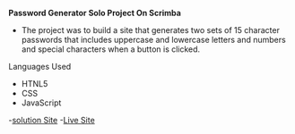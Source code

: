 **Password Generator Solo Project On Scrimba**

- The project was to build a site that generates two sets of 15 character passwords that includes uppercase and lowercase letters and numbers and special characters when a button is clicked.

Languages Used
- HTNL5
- CSS
- JavaScript

-[solution Site]()
-[Live Site]()
